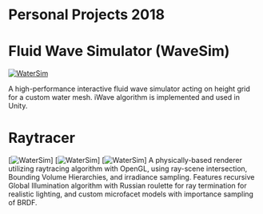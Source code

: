 # Personal Projects 2018

# Fluid Wave Simulator (WaveSim)
[![WaterSim](https://img.youtube.com/vi/idXoFKszqLw/0.jpg)](https://www.youtube.com/watch?v=idXoFKszqLw)

A high-performance interactive fluid wave simulator acting on height grid for a custom water mesh. iWave algorithm is implemented and used in Unity.

# Raytracer
[![WaterSim](https://cs184.eecs.berkeley.edu/cs184_sp17_content/article_images/24_2.jpg)]
[![WaterSim](https://cs184.eecs.berkeley.edu/uploads/article_images/28_6.jpg)]
[![WaterSim](https://cs184.eecs.berkeley.edu/cs184_sp17_content/article_images/27_.jpg)]
A physically-based renderer utilizing raytracing algorithm with OpenGL, using ray-scene  intersection, Bounding Volume Hierarchies, and irradiance sampling. Features recursive Global Illumination algorithm with Russian roulette for ray termination for realistic lighting,  and custom microfacet models with importance sampling of BRDF.
